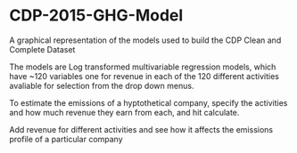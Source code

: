 # CDP-2015-GHG-Model
A graphical representation of the models used to build the CDP Clean and Complete Dataset

The models are Log transformed multivariable regression models, which have ~120 variables one for revenue in each of the 120 different activities avaliable for selection from the drop down menus. 

To estimate the emissions of a hyptothetical company, specify the activities and how much revenue they earn from each, and hit calculate.

Add revenue for different activities and see how it affects the emissions profile of a particular company

